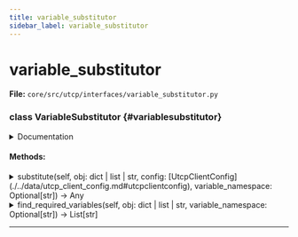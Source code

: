 ```yaml
---
title: variable_substitutor
sidebar_label: variable_substitutor
---
```


# variable_substitutor

**File:** `core/src/utcp/interfaces/variable_substitutor.py`

### class VariableSubstitutor {#variablesubstitutor}

<details>
<summary>Documentation</summary>

Abstract interface for variable substitution implementations.

Defines the contract for variable substitution systems that can replace
placeholders in configuration data with actual values from various sources.
Implementations handle different variable resolution strategies and
source hierarchies.
</details>

#### Methods:

<details>
<summary>substitute(self, obj: dict | list | str, config: [UtcpClientConfig](./../data/utcp_client_config.md#utcpclientconfig), variable_namespace: Optional[str]) -> Any</summary>

Substitute variables in the given object.


**Args**

- **`obj`**: Object containing potential variable references to substitute.
- **`config`**: UTCP client configuration containing variable definitions
  and loaders.
- **`variable_namespace`**: Optional variable namespace.



**Returns**

Object with all variable references replaced by their values.



**Raises**

- **`[UtcpVariableNotFound](./../exceptions/utcp_variable_not_found_exception.md#utcpvariablenotfound)`**: If a referenced variable cannot be resolved.
</details>

<details>
<summary>find_required_variables(self, obj: dict | list | str, variable_namespace: Optional[str]) -> List[str]</summary>

Find all variable references in the given object.


**Args**

- **`obj`**: Object to scan for variable references.
- **`variable_namespace`**: Optional variable namespace.



**Returns**

List of fully-qualified variable names found in the object.
</details>

---
